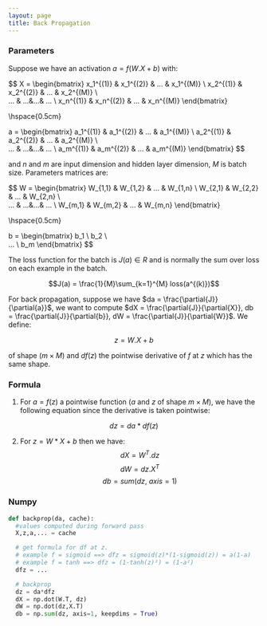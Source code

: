 ```yaml
---
layout: page
title: Back Propagation
---
```

### Parameters

Suppose we have an activation $a = f(W.X + b)$ with:

$$
X =
\begin{bmatrix}
 x_1^{(1)} & x_1^{(2)} & ... & x_1^{(M)} \\
 x_2^{(1)} & x_2^{(2)} & ... & x_2^{(M)} \\   
 ... & ...&...& ... \\
 x_n^{(1)} & x_n^{(2)} & ... & x_n^{(M)}
 \end{bmatrix}

\hspace{0.5cm}

  a =
  \begin{bmatrix}
   a_1^{(1)} & a_1^{(2)} & ... & a_1^{(M)} \\
   a_2^{(1)} & a_2^{(2)} & ... & a_2^{(M)} \\   
   ... & ...&...& ... \\
   a_m^{(1)} & a_m^{(2)} & ... & a_m^{(M)}
   \end{bmatrix}
$$

and $n$ and $m$ are input dimension and hidden layer dimension, $M$ is batch size. Parameters matrices are:

$$
W =
\begin{bmatrix}
 W_{1,1} & W_{1,2} & ... & W_{1,n} \\
 W_{2,1} & W_{2,2} & ... & W_{2,n} \\   
 ... & ...&...& ... \\
 W_{m,1} & W_{m,2} & ... & W_{m,n}
 \end{bmatrix}

\hspace{0.5cm}

b =
\begin{bmatrix}
 b_1  \\
 b_2 \\   
 ...  \\
 b_m
\end{bmatrix}
$$


The loss function for the batch is $J(a) \in R$ and is normally the sum over loss on each example in the batch.

$$J(a) = \frac{1}{M}\sum_{k=1}^{M} loss(a^{(k)})$$

For back propagation, suppose we have $da = \frac{\partial{J}}{\partial{a}}$, we want to compute $dX = \frac{\partial{J}}{\partial{X}}, db = \frac{\partial{J}}{\partial{b}}, dW = \frac{\partial{J}}{\partial{W}}$. We define:

$$ z = W.X + b $$

of shape $(m \times M)$ and $df(z)$ the pointwise derivative of $f$ at $z$ which has the same shape.

### Formula
1. For $a = f(z)$ a pointwise function ($a$ and $z$ of shape $m \times M$), we have the following equation since the derivative is taken pointwise:

$$
dz = da * df(z)
$$

2. For $z = W*X+b$ then we have:
$$dX = W^{T}.dz$$
$$dW = dz.X^{T}$$
$$db = sum(dz,\ axis = 1)$$

### Numpy

```python
def backprop(da, cache):
  #values computed during forward pass
  X,z,a,... = cache

  # get formula for df at z.
  # example f = sigmoid ==> dfz = sigmoid(z)*(1-sigmoid(z)) = a(1-a)
  # example f = tanh ==> dfz = (1-tanh(z)²) = (1-a²)
  dfz = ...

  # backprop
  dz = da*dfz
  dX = np.dot(W.T, dz)
  dW = np.dot(dz,X.T)
  db = np.sum(dz, axis=1, keepdims = True)
```
